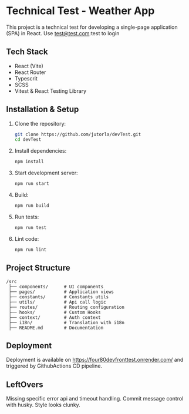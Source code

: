 # **Technical Test - Weather App**  

This project is a technical test for developing a single-page application (SPA) in React. Use test@test.com:test to login 

## **Tech Stack**  
- React (Vite)  
- React Router  
- Typescrit 
- SCSS  
- Vitest & React Testing Library

## **Installation & Setup**  
1. Clone the repository:  
   ```sh
   git clone https://github.com/jutorla/devTest.git
   cd devTest
   ```  
2. Install dependencies:  
   ```sh
   npm install
   ```  
3. Start development server:  
   ```sh
   npm run start
   ```  
4. Build:  
   ```sh
   npm run build
   ```  
5. Run tests:  
   ```sh
   npm run test
   ```  
6. Lint code:  
   ```sh
   npm run lint
   ```  
## **Project Structure**  
```
/src  
 ├── components/      # UI components  
 ├── pages/           # Application views
 ├── constants/       # Constants utils
 ├── utils/           # Api call logic 
 ├── routes/          # Routing configuration  
 ├── hooks/           # Custom Hooks 
 ├── context/         # Auth context   
 ├── i18n/            # Translation with i18n  
 ├── README.md        # Documentation  
```
## **Deployment**  
Deployment is available on https://four80devfronttest.onrender.com/ and
triggered by GithubActions CD pipeline.

## **LeftOvers**  
Missing specific error api and timeout handling.
Commit message control with husky.
Style looks clunky.